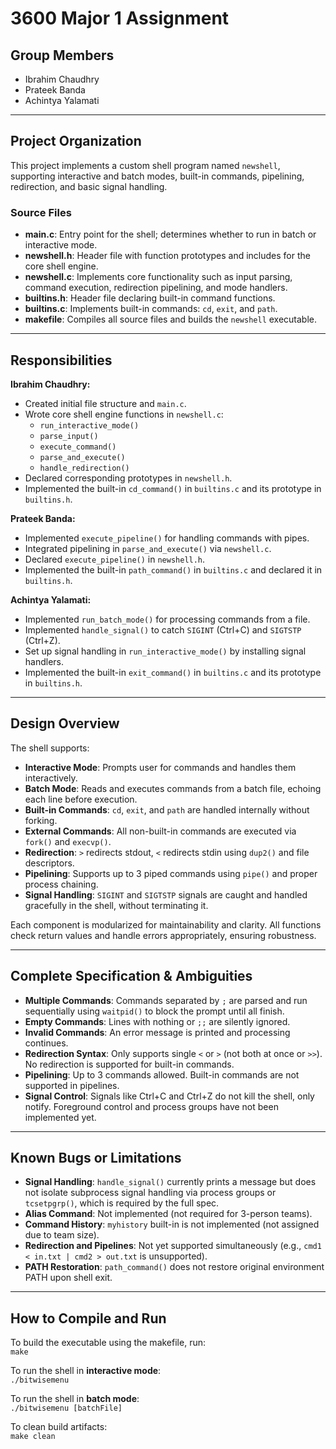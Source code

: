 # 3600 Major 1 Assignment

## Group Members
- Ibrahim Chaudhry
- Prateek Banda
- Achintya Yalamati

---

## Project Organization

This project implements a custom shell program named `newshell`, supporting interactive and batch modes, built-in commands, pipelining, redirection, and basic signal handling.

### Source Files

- **main.c**: Entry point for the shell; determines whether to run in batch or interactive mode.
- **newshell.h**: Header file with function prototypes and includes for the core shell engine.
- **newshell.c**: Implements core functionality such as input parsing, command execution, redirection pipelining, and mode handlers.
- **builtins.h**: Header file declaring built-in command functions.
- **builtins.c**: Implements built-in commands: `cd`, `exit`, and `path`.
- **makefile**: Compiles all source files and builds the `newshell` executable.

---

## Responsibilities

**Ibrahim Chaudhry:**
- Created initial file structure and `main.c`.
- Wrote core shell engine functions in `newshell.c`:
  - `run_interactive_mode()`
  - `parse_input()`
  - `execute_command()`
  - `parse_and_execute()`
  - `handle_redirection()`
- Declared corresponding prototypes in `newshell.h`.
- Implemented the built-in `cd_command()` in `builtins.c` and its prototype in `builtins.h`.

**Prateek Banda:**
- Implemented `execute_pipeline()` for handling commands with pipes.
- Integrated pipelining in `parse_and_execute()` via `newshell.c`.
- Declared `execute_pipeline()` in `newshell.h`.
- Implemented the built-in `path_command()` in `builtins.c` and declared it in `builtins.h`.

**Achintya Yalamati:**
- Implemented `run_batch_mode()` for processing commands from a file.
- Implemented `handle_signal()` to catch `SIGINT` (Ctrl+C) and `SIGTSTP` (Ctrl+Z).
- Set up signal handling in `run_interactive_mode()` by installing signal handlers.
- Implemented the built-in `exit_command()` in `builtins.c` and its prototype in `builtins.h`.

---

## Design Overview

The shell supports:

- **Interactive Mode**: Prompts user for commands and handles them interactively.
- **Batch Mode**: Reads and executes commands from a batch file, echoing each line before execution.
- **Built-in Commands**: `cd`, `exit`, and `path` are handled internally without forking.
- **External Commands**: All non-built-in commands are executed via `fork()` and `execvp()`.
- **Redirection**: `>` redirects stdout, `<` redirects stdin using `dup2()` and file descriptors.
- **Pipelining**: Supports up to 3 piped commands using `pipe()` and proper process chaining.
- **Signal Handling**: `SIGINT` and `SIGTSTP` signals are caught and handled gracefully in the shell, without terminating it.

Each component is modularized for maintainability and clarity. All functions check return values and handle errors appropriately, ensuring robustness.

---

## Complete Specification & Ambiguities

- **Multiple Commands**: Commands separated by `;` are parsed and run sequentially using `waitpid()` to block the prompt until all finish.
- **Empty Commands**: Lines with nothing or `;;` are silently ignored.
- **Invalid Commands**: An error message is printed and processing continues.
- **Redirection Syntax**: Only supports single `<` or `>` (not both at once or `>>`). No redirection is supported for built-in commands.
- **Pipelining**: Up to 3 commands allowed. Built-in commands are not supported in pipelines.
- **Signal Control**: Signals like Ctrl+C and Ctrl+Z do not kill the shell, only notify. Foreground control and process groups have not been implemented yet.

---

## Known Bugs or Limitations

- **Signal Handling**: `handle_signal()` currently prints a message but does not isolate subprocess signal handling via process groups or `tcsetpgrp()`, which is required by the full spec.
- **Alias Command**: Not implemented (not required for 3-person teams).
- **Command History**: `myhistory` built-in is not implemented (not assigned due to team size).
- **Redirection and Pipelines**: Not yet supported simultaneously (e.g., `cmd1 < in.txt | cmd2 > out.txt` is unsupported).
- **PATH Restoration**: `path_command()` does not restore original environment PATH upon shell exit.

---

## How to Compile and Run
To build the executable using the makefile, run:<br>
`make`

To run the shell in **interactive mode**:<br>
`./bitwisemenu`

To run the shell in **batch mode**:<br>
`./bitwisemenu [batchFile]`

To clean build artifacts:<br>
`make clean`